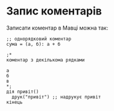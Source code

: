 # Запис коментарів

Записати коментар в <subject>Мавці</subject> можна так:

```мавка
;; однорядковий коментар
сума = (а, б): а + б

;*
коментар з декількома рядками

а
б
в
*;
дія привіт()
  друк("привіт") ;; надрукує привіт
кінець
```
